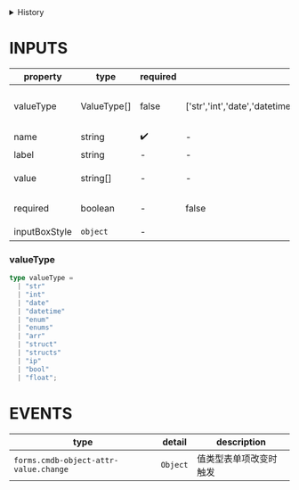 [//]: # "atom-bricks/form-input/cmdb-object-attr-value.ts"

<details>
<summary>History</summary>

| Version | Change                                  |
| ------- | --------------------------------------- |
| 1.83.0  | 新增构件 `forms.cmdb-object-attr-value` |

</details>

# INPUTS

| property      | type        | required | default                                                                                     | description              |
| ------------- | ----------- | -------- | ------------------------------------------------------------------------------------------- | ------------------------ |
| valueType     | ValueType[] | false    | ['str','int','date','datetime','enum','enums','arr','struct','structs','ip','bool','float'] | 模型属性值可选择的值类型 |
| name          | string      | ✔️       | -                                                                                           | 表单项名称               |
| label         | string      | -        | -                                                                                           | 表单项标签               |
| value         | string[]    | -        | -                                                                                           | 值类型初始值             |
| required      | boolean     | -        | false                                                                                       | 值类型是否必填           |
| inputBoxStyle | `object`    | -        |                                                                                             | 输入框样式               |

### valueType

```typescript
type valueType =
  | "str"
  | "int"
  | "date"
  | "datetime"
  | "enum"
  | "enums"
  | "arr"
  | "struct"
  | "structs"
  | "ip"
  | "bool"
  | "float";
```

# EVENTS

| type                                  | detail   | description            |
| ------------------------------------- | -------- | ---------------------- |
| `forms.cmdb-object-attr-value.change` | `Object` | 值类型表单项改变时触发 |
